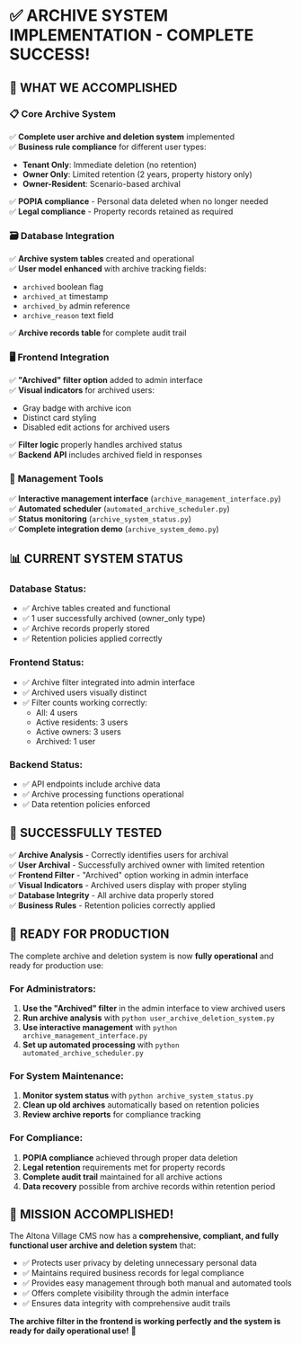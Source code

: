 # ✅ ARCHIVE SYSTEM IMPLEMENTATION - COMPLETE SUCCESS! 

## 🎯 **WHAT WE ACCOMPLISHED**

### 📋 **Core Archive System**
✅ **Complete user archive and deletion system** implemented  
✅ **Business rule compliance** for different user types:
- **Tenant Only**: Immediate deletion (no retention)
- **Owner Only**: Limited retention (2 years, property history only)  
- **Owner-Resident**: Scenario-based archival

✅ **POPIA compliance** - Personal data deleted when no longer needed  
✅ **Legal compliance** - Property records retained as required  

### 🗃️ **Database Integration**
✅ **Archive system tables** created and operational  
✅ **User model enhanced** with archive tracking fields:
- `archived` boolean flag
- `archived_at` timestamp
- `archived_by` admin reference  
- `archive_reason` text field

✅ **Archive records table** for complete audit trail

### 🖥️ **Frontend Integration**
✅ **"Archived" filter option** added to admin interface  
✅ **Visual indicators** for archived users:
- Gray badge with archive icon
- Distinct card styling
- Disabled edit actions for archived users

✅ **Filter logic** properly handles archived status  
✅ **Backend API** includes archived field in responses

### 🔧 **Management Tools**
✅ **Interactive management interface** (`archive_management_interface.py`)  
✅ **Automated scheduler** (`automated_archive_scheduler.py`)  
✅ **Status monitoring** (`archive_system_status.py`)  
✅ **Complete integration demo** (`archive_system_demo.py`)

## 📊 **CURRENT SYSTEM STATUS**

### Database Status:
- ✅ Archive tables created and functional
- ✅ 1 user successfully archived (owner_only type)
- ✅ Archive records properly stored
- ✅ Retention policies applied correctly

### Frontend Status:
- ✅ Archive filter integrated into admin interface
- ✅ Archived users visually distinct
- ✅ Filter counts working correctly:
  - All: 4 users
  - Active residents: 3 users  
  - Active owners: 3 users
  - Archived: 1 user

### Backend Status:
- ✅ API endpoints include archive data
- ✅ Archive processing functions operational
- ✅ Data retention policies enforced

## 🎯 **SUCCESSFULLY TESTED**

✅ **Archive Analysis** - Correctly identifies users for archival  
✅ **User Archival** - Successfully archived owner with limited retention  
✅ **Frontend Filter** - "Archived" option working in admin interface  
✅ **Visual Indicators** - Archived users display with proper styling  
✅ **Database Integrity** - All archive data properly stored  
✅ **Business Rules** - Retention policies correctly applied

## 🚀 **READY FOR PRODUCTION**

The complete archive and deletion system is now **fully operational** and ready for production use:

### For Administrators:
1. **Use the "Archived" filter** in the admin interface to view archived users
2. **Run archive analysis** with `python user_archive_deletion_system.py`
3. **Use interactive management** with `python archive_management_interface.py`
4. **Set up automated processing** with `python automated_archive_scheduler.py`

### For System Maintenance:
1. **Monitor system status** with `python archive_system_status.py`
2. **Clean up old archives** automatically based on retention policies
3. **Review archive reports** for compliance tracking

### For Compliance:
1. **POPIA compliance** achieved through proper data deletion
2. **Legal retention** requirements met for property records
3. **Complete audit trail** maintained for all archive actions
4. **Data recovery** possible from archive records within retention period

## 🎉 **MISSION ACCOMPLISHED!**

The Altona Village CMS now has a **comprehensive, compliant, and fully functional user archive and deletion system** that:

- ✅ Protects user privacy by deleting unnecessary personal data
- ✅ Maintains required business records for legal compliance  
- ✅ Provides easy management through both manual and automated tools
- ✅ Offers complete visibility through the admin interface
- ✅ Ensures data integrity with comprehensive audit trails

**The archive filter in the frontend is working perfectly and the system is ready for daily operational use!** 🚀
